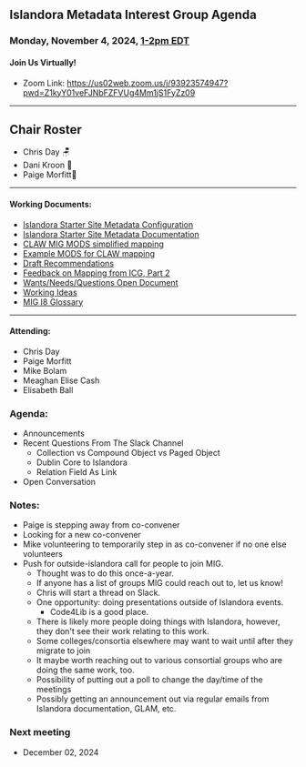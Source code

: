   ## Islandora Metadata Interest Group Agenda
### Monday, November 4, 2024, [1-2pm EDT](http://www.thetimezoneconverter.com/?t=1%20pm&tz=Toronto&) 
#### Join Us Virtually!
* Zoom Link: https://us02web.zoom.us/j/93923574947?pwd=Z1kyY01veFJNbFZFVUg4Mm1jS1FyZz09

---
## Chair Roster
* Chris Day 🪑
* Dani Kroon 👻
* Paige Morfitt📝
---

#### Working Documents:
* [Islandora Starter Site Metadata Configuration](https://docs.google.com/spreadsheets/d/1N37GSwiDl_DSH9-n3BhWLUtjZohOg2udGJJlnZ8BmWQ/edit#gid=0)
* [Islandora Starter Site Metadata Documentation](https://islandora.github.io/documentation/user-documentation/starter-site-metadata-configuration/)
* [CLAW MIG MODS simplified mapping](https://docs.google.com/spreadsheets/d/18u2qFJ014IIxlVpM3JXfDEFccwBZcoFsjbBGpvL0jJI/edit#gid=0)
* [Example MODS for CLAW mapping](https://docs.google.com/spreadsheets/d/1C2Xie7HUDSgRT5v4ldoJvlNdoXz2GHAPvL3PE3TOKW8/edit#gid=1829081124)
* [Draft Recommendations](https://docs.google.com/document/d/15qSO9YcALtYSqd6CUuGx0t8FwUJ5pPwVPz0PA5rU898/edit#heading=h.f9r6knw0rjvu)
* [Feedback on Mapping from ICG, Part 2](https://docs.google.com/document/d/11OpqMMCXM1TFXgsr4yyTQ_cH9DabnD31p7JnuTRQl28/edit?invite=CMWvruEI&ts=5e66437f)
* [Wants/Needs/Questions Open Document](https://docs.google.com/document/d/12Kpb6826TNPzzMuyPS0sESa9TLnmljQmeioWbaPeEdA/edit)
* [Working Ideas](https://github.com/islandora-interest-groups/Islandora-Metadata-Interest-Group/blob/main/working_docs/ideas_and_topics.md)
* [MIG I8 Glossary](https://docs.google.com/document/d/1cfPYFVV9qvvz2VjBRdYUN0CB7AyVDuG-GYavQ27DuBk/edit#heading=h.9fr9xw70meix)

---

#### Attending:
* Chris Day
* Paige Morfitt
* Mike Bolam
* Meaghan Elise Cash
* Elisabeth Ball


### Agenda: 
* Announcements
* Recent Questions From The Slack Channel
  * Collection vs Compound Object vs Paged Object
  * Dublin Core to Islandora
  * Relation Field As Link
* Open Conversation 


### Notes:
* Paige is stepping away from co-convener
* Looking for a new co-convener
* Mike volunteering to temporarily step in as co-convener if no one else volunteers
* Push for outside-islandora call for people to join MIG. 
	* Thought was to do this once-a-year.
	* If anyone has a list of groups MIG could reach out to, let us know!
	* Chris will start a thread on Slack.
	* One opportunity: doing presentations outside of Islandora events. 
		* Code4Lib is a good place.
	* There is likely more people doing things with Islandora, however, they don't see their work relating to this work. 
	* Some colleges/consortia elsewhere may want to wait until after they migrate to join
	* It maybe worth reaching out to various consortial groups who are doing the same work, too. 
	* Possibility of putting out a poll to change the day/time of the meetings
	* Possibly getting an announcement out via regular emails from Islandora documentation, GLAM, etc.




### Next meeting
* December 02, 2024 
